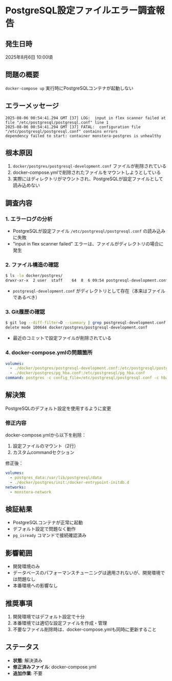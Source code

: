 # PostgreSQL設定ファイルエラー調査報告

## 発生日時
2025年8月6日 10:00頃

## 問題の概要
`docker-compose up` 実行時にPostgreSQLコンテナが起動しない

## エラーメッセージ
```
2025-08-06 00:54:41.294 GMT [37] LOG:  input in flex scanner failed at file "/etc/postgresql/postgresql.conf" line 1
2025-08-06 00:54:41.294 GMT [37] FATAL:  configuration file "/etc/postgresql/postgresql.conf" contains errors
dependency failed to start: container monstera-postgres is unhealthy
```

## 根本原因
1. `docker/postgres/postgresql-development.conf` ファイルが削除されている
2. docker-compose.ymlで削除されたファイルをマウントしようとしている
3. 実際にはディレクトリがマウントされ、PostgreSQLが設定ファイルとして読み込めない

## 調査内容

### 1. エラーログの分析
- PostgreSQLが設定ファイル `/etc/postgresql/postgresql.conf` の読み込みに失敗
- "input in flex scanner failed" エラーは、ファイルがディレクトリの場合に発生

### 2. ファイル構造の確認
```bash
$ ls -la docker/postgres/
drwxr-xr-x  2 user  staff    64  8  6 09:54 postgresql-development.conf
```
- `postgresql-development.conf` がディレクトリとして存在（本来はファイルであるべき）

### 3. Git履歴の確認
```bash
$ git log --diff-filter=D --summary | grep postgresql-development.conf
delete mode 100644 docker/postgres/postgresql-development.conf
```
- 最近のコミットで設定ファイルが削除されている

### 4. docker-compose.ymlの問題箇所
```yaml
volumes:
  - ./docker/postgres/postgresql-development.conf:/etc/postgresql/postgresql.conf
  - ./docker/postgres/pg_hba.conf:/etc/postgresql/pg_hba.conf
command: postgres -c config_file=/etc/postgresql/postgresql.conf -c hba_file=/etc/postgresql/pg_hba.conf
```

## 解決策
PostgreSQLのデフォルト設定を使用するように変更

### 修正内容
docker-compose.ymlから以下を削除：
1. 設定ファイルのマウント（2行）
2. カスタムcommandセクション

修正後：
```yaml
volumes:
  - postgres_data:/var/lib/postgresql/data
  - ./docker/postgres/init:/docker-entrypoint-initdb.d
networks:
  - monstera-network
```

## 検証結果
- PostgreSQLコンテナが正常に起動
- デフォルト設定で問題なく動作
- `pg_isready` コマンドで接続確認済み

## 影響範囲
- 開発環境のみ
- データベースのパフォーマンスチューニングは適用されないが、開発環境では問題なし
- 本番環境への影響なし

## 推奨事項
1. 開発環境ではデフォルト設定で十分
2. 本番環境では適切な設定ファイルを作成・管理
3. 不要なファイル削除時は、docker-compose.ymlも同時に更新すること

## ステータス
- **状態**: 解決済み
- **修正済みファイル**: docker-compose.yml
- **追加作業**: 不要